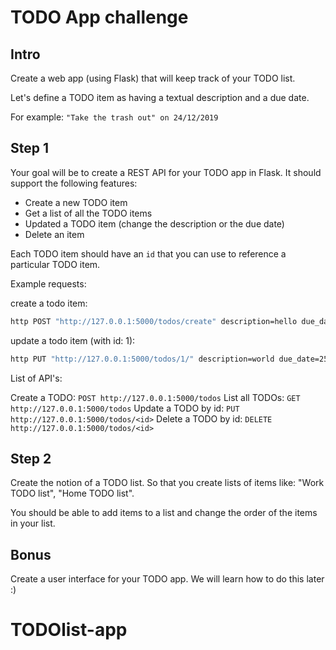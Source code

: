 TODO App challenge
==================

Intro
-----

Create a web app (using Flask) that will keep track of your TODO list.

Let's define a TODO item as having a textual description and a due date.

For example:
`"Take the trash out" on 24/12/2019`

## Step 1

Your goal will be to create a REST API for your TODO app in Flask. It should support the following features:

- Create a new TODO item
- Get a list of all the TODO items
- Updated a TODO item (change the description or the due date)
- Delete an item

Each TODO item should have an `id` that you can use to reference a particular TODO item.

Example requests:

create a todo item:

```bash
http POST "http://127.0.0.1:5000/todos/create" description=hello due_date=24-12-2019
```

update a todo item (with id: 1):
```bash
http PUT "http://127.0.0.1:5000/todos/1/" description=world due_date=25-12-2019
```

List of API's:

Create a TODO: `POST http://127.0.0.1:5000/todos`
List all TODOs: `GET http://127.0.0.1:5000/todos`
Update a TODO by id: `PUT http://127.0.0.1:5000/todos/<id>`
Delete a TODO by id: `DELETE http://127.0.0.1:5000/todos/<id>`

## Step 2

Create the notion of a TODO list. So that you create lists of items like: "Work TODO list", "Home TODO list".

You should be able to add items to a list and change the order of the items in your list.

## Bonus

Create a user interface for your TODO app. We will learn how to do this later :)



# TODOlist-app
